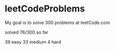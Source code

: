 # leetCodeProblems
My goal is to solve 300 problems at leetCode.com

solved 76/300 so far

39 easy
33 medium
4 hard
